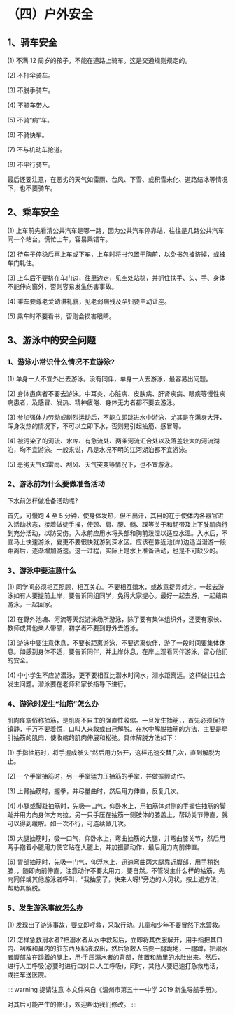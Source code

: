 # （四）户外安全

## 1、骑车安全

(1) 不满 12 周岁的孩子，不能在道路上骑车。这是交通规则规定的。

(2) 不打伞骑车。

(3) 不脱手骑车。

(4) 不骑车带人。

(5) 不骑“病”车。

(6) 不骑快车。

(7) 不与机动车抢道。

(8) 不平行骑车。

最后还要注意，在恶劣的天气如雷雨、台风、下雪、或积雪未化、道路结冰等情况下，也不要骑车。

## 2、乘车安全

(1) 上车前先看清公共汽车是哪一路，因为公共汽车停靠站，往往是几路公共汽车同一个站台，慌忙上车，容易乘错车。

(2) 待车子停稳后再上车或下车，上车时将书包置于胸前，以免书包被挤掉，或被车门轧住。

(3) 上车后不要挤在车门边，往里边走，见空处站稳，并抓住扶手、头、手、身体不能伸向窗外，否则容易发生伤害事故。

(4) 乘车要尊老爱幼讲礼貌，见老弱病残及孕妇要主动让座。

(5) 乘车时不要看书，否则会损害眼睛。

## 3、游泳中的安全问题

### 1、游泳小常识什么情况不宜游泳?

(1) 单身一人不宜外出去游泳。没有同伴，单身一人去游泳，最容易出问题。

(2) 身体患病者不要去游泳。中耳炎、心脏病、皮肤病、肝肾疾病、眼疾等慢性疾病患者，及感冒、发热、精神疲倦、身体无力者都不要去游泳。

(3) 参加强体力劳动或剧烈运动后，不能立即跳进水中游泳，尤其是在满身大汗，浑身发热的情况下，不可以立即下水，否则易引起抽筋、感冒等。

(4) 被污染了的河流、水库、有急流处、两条河流汇合处以及落差较大的河流湖泊，均不宜游泳。一般来说，凡是水况不明的江河湖泊都不宜游泳。

(5) 恶劣天气如雷雨、刮风、天气突变等情况下，也不宜游泳。

### 2、游泳前为什么要做准备活动

下水前怎样做准备活动呢?

首先，可慢跑 4 至 5 分钟，使身体发热，但不出汗，其目的在于使体内各器官进入活动状态，接着做徒手操，使颈、肩、腰、髓、踝等关于和韧带及上下肢肌肉行到充分活动，以防受伤。入水前应用水将头部和胸前泼湿以适应水温。入水后，不宜马上快速游泳，夏更不要很快就游到深水区。应该在靠近池(岸)边适当漫游一段距离后，逐渐增加游速。这一过程，实际上是水上准备活动，也是不可缺少的。

### 3、游泳中要注意什么

(1) 同学间必须相互照顾，相互关心。不要相互嬉水，或故意捉弄对方。一起去游泳如有人要提前上岸，要告诉同组同学，免得大家提心。最好一起去游，一起结束游泳，一起回家。

(2) 在野外池塘、河流等天然游泳场所游泳，除了要有集体组织外，还要有家长、教师或其他亲人带领，初学者不要到野外去游泳。

(3) 游泳中要注意休息，不要长距离游泳，不要远离伙伴，游了一段时间要集体休息。如感到身体不适，要告诉同伴，并上岸休息，在岸上观看同伴游泳，留心他们的安全。

(4) 中小学生不应游潜泳，更不要相互比潜水时间水，潜水距离远。这样做往往会发生问题。潜泳要在老师和家长指导下进行。

### 4、游泳时发生“抽筋”怎么办

肌肉痉挛俗称抽筋，是肌肉不自主的强直性收缩。一旦发生抽筋，，首先必须保持镇静，千万不要着慌，口叫人来救或自己解脱。在水中解脱抽筋的方法，主要是牵引抽筋的肌肉，使收缩的肌肉伸展和松弛。具体解脱方法如下：

(1) 手指抽筋时，将手握成拳头“然后用力张开，这样迅速交替几次，直到解脱为止。

(2) 一个手掌抽筋时，另一手掌猛力压抽筋的手掌，并做振颤动作。

(3) 上臂抽筋时，握拳，并尽量曲时，然后用力伸直，反复几次。

(4) 小腿或脚趾抽筋时，先吸一口气，仰卧水上，用抽筋体对侧的手握住抽筋的脚趾并用力向身体方向拉，另一只手压在抽筋一侧肢体的膝盖上，帮助关节伸直，就可以得到缓解。如一次不行，可连续做几次。

(5) 大腿抽筋时，吸一口气，仰卧水上，弯曲抽筋的大腿，并弯曲膝关节，然后用两手抱着小腿用力使它贴在大腿上，并加振颤动作，最后用力向前伸直。

(6) 胃部抽筋时，先吸一门气，仰浮水上，迅速弯曲两大腿靠近腹部，用手稍抱膝，，随即向前伸直，注意动作不要太用力，要自然。不管发生什么样的抽筋，先向同伴或其他游泳者呼叫，“我抽筋了，快来人呀!”旁边的人见状，按上述方法，帮助其解脱。

### 5、发生游泳事故怎么办

(1) 发现出了游泳事故，要立即呼救，采取行动。儿童和少年不要冒然下水营救。

(2) 怎样急救溺水者?把溺水者从水中救起后，立即将其衣服解开，用手指把其口内、咽喉和鼻内的脏东西及粘液取出，然后急救人员要一腿跪地，一腿蹲，把溺水者腹部放在蹲着的腿上，用·手压溺水者的背部，使置和肺里的水肚出来。然后，进行人工呼吸(必要时进行口对口.人工呼吸)，同时，其他人要迅速打急救电话，或拦车送医院。

::: warning 提请注意
本文件来自《温州市第五十一中学 2019 新生导航手册》。

对其后可能产生的修订，欢迎帮助我们修改。
:::
